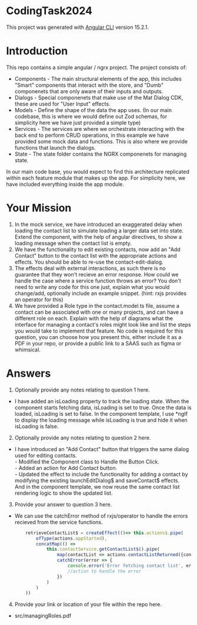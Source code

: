 # CodingTask2024

This project was generated with [Angular CLI](https://github.com/angular/angular-cli) version 15.2.1.

# Introduction
This repo contains a simple angular / ngrx project. The project consists of:
* Components - 
    The main structural elements of the app, this includes "Smart" components that interact with the store, and "Dumb" componenets that are only aware of their inputs and outputs.
* Dialogs - 
    Special componenets that make use of the Mat Dialog CDK, these are used for "User Input" effects.
* Models - 
    Define the shape of the data the app uses. (In our main codebase, this is where we would define out Zod schemas, for simplicity here we have just provided a simple type)
* Services - 
    The services are where we orchestrate interacting with the back end to perform CRUD operations, in this example we have provided some mock data and functions.
    This is also where we provide functions that launch the dialogs.
* State -
    The state folder contains the NGRX componenets for managing state.

In our main code base, you would expect to find this architecture replicated within each feature module that makes up the app. For simplicity here, we have included everything inside the app module.

# Your Mission
1. In the mock service, we have introduced an exaggerated delay when loading the contact list to simulate loading a larger data set into state. Extend the component, with the help of angular directives, to show a loading message when the contact list is empty.
2. We have the functionality to edit existing contacts, now add an "Add Contact" button to the contact list with the appropriate actions and effects. You should be able to re-use the contact-edit-dialog.
3. The effects deal with external interactions, as such there is no guarantee that they won't recieve an error response. How could we handle the case where a service function throws an error? You don't need to write any code for this one just, explain what you would change/add, optionally include an example snippet. (hint: rxjs provides an operator for this)
4. We have provided a Role type in the contact.model.ts file, assume a contact can be associated with one or many projects, and can have a different role on each. Explain with the help of diagrams what the interface for managing a contact's roles might look like and list the steps you would take to implement that feature. No code is required for this question, you can choose how you present this, either include it as a PDF in your repo, or provide a public link to a SAAS such as figma or whimsical.

# Answers

1. Optionally provide any notes relating to question 1 here.

*    I have added an isLoading property to track the loading state. When the component starts fetching data, isLoading is set to true. Once the data is loaded, isLoading is set to false. In the component template, I use *ngIf to display the loading message while isLoading is true and hide it when isLoading is false.

2. Optionally provide any notes relating to question 2 here.

*    I have introduced an "Add Contact" button that triggers the same dialog used for editing contacts.  
    - Modified the Component class to Handle the Button Click.  
    - Added an action for Add Contact button.  
    - Updated the effect to include the functionality for adding a contact by modifying the existing launchEditDialog$ and saveContact$ effects.  
    And in the component template, we now reuse the same contact list rendering logic to show the updated list.

3. Provide your answer to question 3 here.  
*   We can use the catchError method of rxjs/operator to handle the errors recieved from the service functions.
    ``` typescript
        retrieveContactList$ = createEffect(()=> this.actions$.pipe(
            ofType(actions.appStarted),
            concatMap(() => 
                this.contactService.getContactList$().pipe(
                    map(contactList => actions.contactListReturned({contactList})),
                    catchError(error => {
                        console.error('Error fetching contact list', error);
                        //action to handle the error
                    })
                )
            )
        ))
    ```
        
4. Provide your link or location of your file within the repo here.  
*   src/managingRoles.pdf
